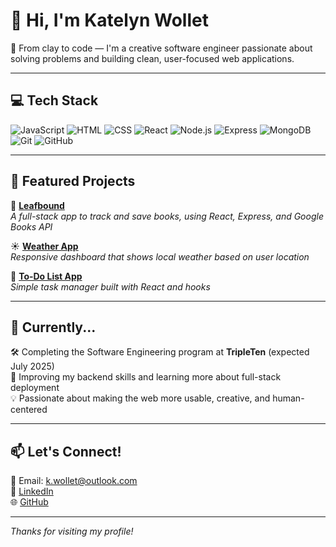 # 👋 Hi, I'm Katelyn Wollet

🎨 From clay to code — I'm a creative software engineer passionate about solving problems and building clean, user-focused web applications.

---

## 💻 Tech Stack

![JavaScript](https://img.shields.io/badge/-JavaScript-F7DF1E?style=flat&logo=javascript&logoColor=000)
![HTML](https://img.shields.io/badge/-HTML5-E34F26?style=flat&logo=html5&logoColor=fff)
![CSS](https://img.shields.io/badge/-CSS3-1572B6?style=flat&logo=css3)
![React](https://img.shields.io/badge/-React-61DAFB?style=flat&logo=react&logoColor=000)
![Node.js](https://img.shields.io/badge/-Node.js-339933?style=flat&logo=nodedotjs&logoColor=fff)
![Express](https://img.shields.io/badge/-Express-000000?style=flat&logo=express&logoColor=fff)
![MongoDB](https://img.shields.io/badge/-MongoDB-47A248?style=flat&logo=mongodb&logoColor=fff)
![Git](https://img.shields.io/badge/-Git-F05032?style=flat&logo=git&logoColor=fff)
![GitHub](https://img.shields.io/badge/-GitHub-181717?style=flat&logo=github)

---

## 🚀 Featured Projects

🌿 [**Leafbound**](https://github.com/milialeana/leafbound-frontend)  
*A full-stack app to track and save books, using React, Express, and Google Books API*

☀️ [**Weather App**](https://github.com/milialeana)  
*Responsive dashboard that shows local weather based on user location*

📝 [**To-Do List App**](https://github.com/milialeana)  
*Simple task manager built with React and hooks*

---

## 🎯 Currently...

🛠 Completing the Software Engineering program at **TripleTen** (expected July 2025)  
🌱 Improving my backend skills and learning more about full-stack deployment  
💡 Passionate about making the web more usable, creative, and human-centered

---

## 📫 Let's Connect!

📧 Email: [k.wollet@outlook.com](mailto:k.wollet@outlook.com)  
💼 [LinkedIn](https://www.linkedin.com/in/katelyn-wollet-O10241992)  
🌐 [GitHub](https://github.com/milialeana)

---

_Thanks for visiting my profile!_
